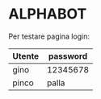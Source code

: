 # ALPHABOT

Per testare pagina login:

| Utente | password    |
| ------ | ----------- |
| gino   | 12345678    |
| pinco  | palla       |



